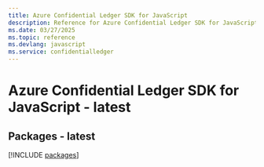 ```yaml
---
title: Azure Confidential Ledger SDK for JavaScript
description: Reference for Azure Confidential Ledger SDK for JavaScript
ms.date: 03/27/2025
ms.topic: reference
ms.devlang: javascript
ms.service: confidentialledger
---
```

# Azure Confidential Ledger SDK for JavaScript - latest
## Packages - latest
[!INCLUDE [packages](confidential-ledger-index.md)]
